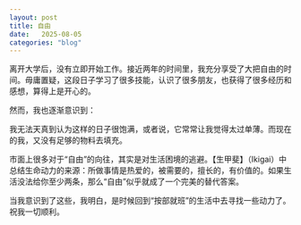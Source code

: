 ```yaml
---
layout: post
title: 自由
date:   2025-08-05
categories: "blog"
---
```


离开大学后，没有立即开始工作。接近两年的时间里，我充分享受了大把自由的时间。毋庸置疑，这段日子学习了很多技能，认识了很多朋友，也获得了很多经历和感想，算得上是开心的。

然而，我也逐渐意识到：

我无法天真到认为这样的日子很饱满，或者说，它常常让我觉得太过单薄。而现在的我，又没有足够的物料去填充。

市面上很多对于“自由”的向往，其实是对生活困境的逃避。【生甲斐】（Ikigai）中总结生命动力的来源：所做事情是热爱的，被需要的，擅长的，有价值的。如果生活没法给你至少两条，那么“自由”似乎就成了一个完美的替代答案。

当我意识到了这些，我明白，是时候回到“按部就班”的生活中去寻找一些动力了。祝我一切顺利。






